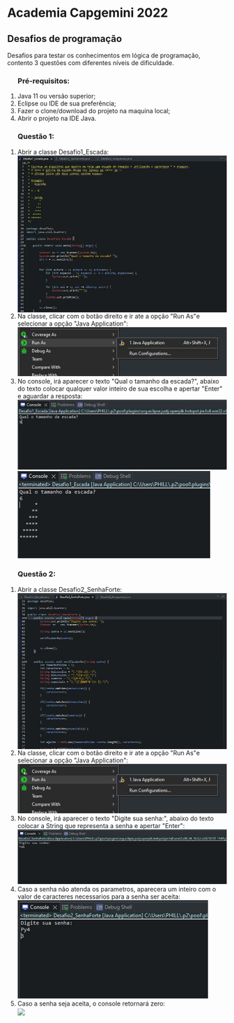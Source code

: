 <h1> Academia Capgemini 2022</h1>

<h2>Desafios de programação</h2>
<p>Desafios para testar os conhecimentos em lógica de programação, contento 3 questões com diferentes níveis de dificuldade.</p>

<ol> <h3>Pré-requisitos:</h3>
    <li> Java 11 ou versão superior;</li>
    <li> Eclipse ou IDE de sua preferência;</li>
    <li> Fazer o clone/download do projeto na maquina local;</li>
    <li> Abrir o projeto na IDE Java.</li>
</ol>


<ol> <h3>Questão 1:</h3>
    <li>Abrir a classe Desafio1_Escada:</li>
    <img align="center" src="/assets/classe_Escada.JPG">
    <li>Na classe, clicar com o botão direito e ir ate a opção "Run As"e selecionar a opção "Java Application":</li>
    <img aling="center" src="assets/run_as.JPG">
    <li>No console, irá aparecer o texto "Qual o tamanho da escada?", abaixo do texto colocar qualquer valor inteiro de sua escolha e apertar "Enter" e aguardar a resposta:</li>
    <img aling="center" src="assets/exemplo_escada.JPG">
    <img aling="center" src="assets/resposta_escada.JPG">
</ol>

<ol> <h3>Questão 2:</h3>
    <li>Abrir a classe Desafio2_SenhaForte:</li>
    <img align="center" src="/assets/classe_Senha.JPG">
    <li>Na classe, clicar com o botão direito e ir ate a opção "Run As"e selecionar a opção "Java Application":</li>
    <img aling="center" src="assets/run_as.JPG">
    <li>No console, irá aparecer o texto "Digite sua senha:", abaixo do texto colocar a String que representa a senha e apertar "Enter":</li>
    <img aling="center" src="assets/exemplo_Senha.JPG">
    <li>Caso a senha não atenda os parametros, aparecera um inteiro com o valor de caracteres necessarios para a senha ser aceita:</li>
    <img aling="center" src="assets/resposta_SenhaErro.JPG">
    <li>Caso a senha seja aceita, o console retornará zero:</li>
    <img align="center" src="assets/resposta_SenhaOK">
</ol>